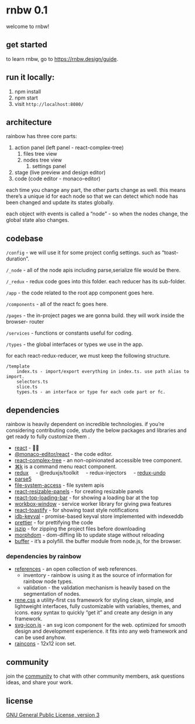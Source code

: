 # rnbw 0.1

welcome to rnbw!

## get started

to learn rnbw, go to https://rnbw.design/guide.

## run it locally:

1. npm install
2. npm start
3. visit `http://localhost:8080/`

## architecture

rainbow has three core parts:

1. action panel (left panel - react-complex-tree)
   1. files tree view
   2. nodes tree view
      1. settings panel
2. stage (live preview and design editor)
3. code (code editor - monaco-editor)

each time you change any part, the other parts change as well. this means there’s a unique id for each node so that we can detect which node has been changed and update its states globally.

each object with events is called a “node” - so when the nodes change, the global state also changes.

## codebase

`/config` - we will use it for some project config settings. such as “toast-duration”.

`/_node` - all of the node apis including parse,serialize file would be there.

`/_redux` - redux code goes into this folder. each reducer has its sub-folder.

`/app` - the code related to the root app component goes here.

`/components` - all of the react fc goes here.

`/pages` - the in-project pages we are gonna build. they will work inside the browser- router

`/services` - functions or constants useful for coding.

`/types` - the global interfaces or types we use in the app.

for each react-redux-reducer, we must keep the following structure.

```
/template
	index.ts - import/export everything in index.ts. use path alias to import.
	selectors.ts
	slice.ts
	types.ts - an interface or type for each code part or fc.
```

## dependencies

rainbow is heavily dependent on incredible technologies. if you’re considering contributing code, study the below packages and libraries and get ready to fully customize them .

- [react](https://github.com/facebook/react) - 💁‍♂️
- [@monaco-editor/react](https://github.com/suren-atoyan/monaco-react) - the code editor.
- [react-complex-tree](https://github.com/lukasbach/react-complex-tree) - an non-opinionated accessible tree component.
- [⌘k](https://github.com/pacocoursey/cmdk) is a command menu react component.
- [redux](https://github.com/reduxjs/redux)
      - @reduxjs/toolkit
      - redux-injectors
      - [redux-undo](https://github.com/omnidan/redux-undo)
- [parse5](https://github.com/inikulin/parse5)
- [file-system-access](https://www.npmjs.com/package/file-system-access) - file system apis
- [react-resizable-panels](https://github.com/bvaughn/react-resizable-panels) - for creating resizable panels
- [react-top-loading-bar](https://github.com/klendi/react-top-loading-bar) - for showing a loading bar at the top
- [workbox-window](https://developer.chrome.com/docs/workbox/) - service worker library for giving pwa features
- [react-toastify](https://www.npmjs.com/package/react-toastify) - for showing toast style notifications
- [idb-keyval](https://www.npmjs.com/package/idb-keyval) - promise-based keyval store implemented with indexeddb
- [prettier](https://www.npmjs.com/package/prettier) - for prettifying the code
- [jszip](https://stuk.github.io/jszip/) - for zipping the project files before downloading
- [morphdom](https://github.com/patrick-steele-idem/morphdom) - dom-diffing lib to update stage without reloading
- [buffer](https://www.npmjs.com/package/buffer) - it’s a polyfill. the buffer module from node.js, for the browser.

### dependencies by rainbow

- [references](https://github.com/rnbwdev/references) - an open collection of web references.
  - inventory - rainbow is using it as the source of information for rainbow node types.
  - validation - the validation mechanism is heavily based on the segmentation of nodes.
- [rene.css](https://github.com/rnbwdev/rene.css) a utility-first css framework for styling clean, simple, and lightweight interfaces, fully customizable with variables, themes, and icons. easy syntax to quickly “get it” and create any design in any framework.
- [svg-icon.js](https://github.com/rnbwdev/svg-icon.js) - an svg icon component for the web. optimized for smooth design and development experience. it fits into any web framework and can be used anyhow.
- [raincons](https://github.com/rnbwdev/raincons) - 12x12 icon set.

## community

join the [community](https://github.com/orgs/rnbwdev/discussions) to chat with other community members, ask questions ideas, and share your work.

## license

[GNU General Public License, version 3](https://www.gnu.org/licenses/gpl-3.0.en.html)

